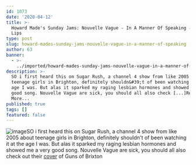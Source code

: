```yaml
---
id: 1073
date: '2020-04-12'
title: >-
  Howard Made's Sunday Jams: Nouvelle Vague - In A Manner Of Speaking - Loose
  Lips
type: post
slug: howard-mades-sunday-jams-nouvelle-vague-in-a-manner-of-speaking
author: 63
banner:
  - >-
    ../imported/howard-mades-sunday-jams-nouvelle-vague-in-a-manner-of-speaking/image1073.jpeg
description: >-
  SO i first heard this on Sugar Rush, a channel 4 show from like 2005 about
  teenage girls in Brighton, definitely shouldn&#39;t of been watching it at the
  age I was. But alas it sparked my raging lesbian hormones and showed me a very
  good song. Nouvelle Vague are sick, you should all also check [...]Read
  More...
published: true
tags: []
featured: false
---
```

![image](../../imported/howard-mades-sunday-jams-nouvelle-vague-in-a-manner-of-speaking/image1073.jpeg)SO i first heard this on Sugar Rush, a channel 4 show from like 2005 about teenage girls in Brighton, definitely shouldn't of been watching it at the age I was. But alas it sparked my raging lesbian hormones and showed me a very good song. Nouvelle Vague are sick, you should all also check out their [cover](https://www.youtube.com/watch?v=4qBWvA6H7Zg) of Guns of Brixton[](https://l.facebook.com/l.php?u=https%3A%2F%2Fwww.youtube.com%2Fwatch%3Fv%3DzXhLFb34nz4%26fbclid%3DIwAR0gVdWcT_f5Lvx9VsQlsOqaGXiMChFeh51BwH8YvViJDXxK30VRJXRKru8&h=AT0ZAetIf0O5CAcfM9XEhPDycYQqQ98KWPOaGL5NXoNBQoFxewarasSOi-UwGHaXeXIvSffYo0CqewtJhQeBjzoMFM__dU-g_nCAvOchS3abAyXIyIw2mMdAB9UhZlHtkUDgxweAiKUolpBQsA)